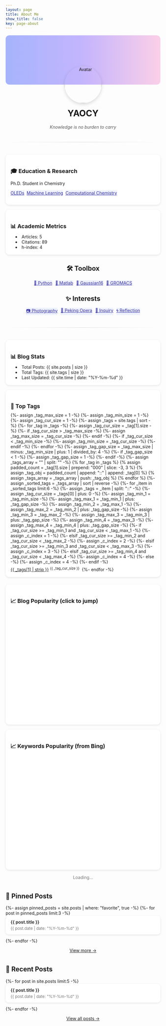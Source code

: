 ```yaml
---
layout: page
title: About Me
show_title: false
key: page-about
---
```

<script src="https://cdn.plot.ly/plotly-2.27.0.min.js"></script>
<script src="https://cdn.jsdelivr.net/npm/papaparse@5.4.1/papaparse.min.js"></script>
<div class="profile-container">
  <!-- 封面和头像 -->
  <div class="cover"></div>
  <div class="avatar-wrapper">
    <img src="https://avatars.githubusercontent.com/u/121541937" alt="Avatar" class="avatar">
  </div>

  <!-- 基本信息 -->
  <div class="info">
    <h1>YAOCY</h1>
    <p class="subtitle"><i>Knowledge is no burden to carry</i></p>
  </div>

  <hr class="divider">

  <!-- 学术指标（可接 Google Scholar JSON） -->
  <div class="myCards">
    <div class="myCard">
      <h2>🎓 Education & Research</h2>
      <p>Ph.D. Student in Chemistry</p>
      <p>
        <a class="button button-tag button--pill button--sm" href="https://en.wikipedia.org/wiki/OLED" target="_blank">OLEDs</a>&nbsp;
        <a class="button button-tag button--pill button--sm" href="https://en.wikipedia.org/wiki/Machine_learning" target="_blank">Machine Learning</a>&nbsp;
        <a class="button button-tag button--pill button--sm" href="https://en.wikipedia.org/wiki/Computational_chemistry" target="_blank">Computational Chemistry</a><!--&nbsp;
        <a class="button button--primary button--pill button--sm" href="">Energy Transfer Mechanisms</a>&nbsp;
        <a class="button button--success button--pill button--sm" href="">Noncovalent Interactions</a>-->
      </p>
    </div>
    <div class="myCard">
      <h2>📊 Academic Metrics</h2>
      <ul>
        <li>Articles: 5</li>
        <li>Citations: 89</li>
        <li>h-index: 4</li>
      </ul>
    </div>
  </div>

  <!-- 标签 -->
  <div class="interests">
    <h2>🛠️ Toolbox</h2>
    <div class="tags">
      <a class="button button-tag button--pill" href="javascript: void(0)">🐍 Python</a>
      <a class="button button-tag button--pill" href="javascript: void(0)">🤖 Matlab</a>
      <a class="button button-tag button--pill" href="javascript: void(0)">🌱 Gaussian16</a>
      <a class="button button-tag button--pill" href="javascript: void(0)">🧪 GROMACS</a>
    </div>
  </div>
  <div class="interests">
    <h2>✨ Interests</h2>
    <div class="tags">
      <a class="button button-tag button--pill" href="javascript: void(0)">📷 Photography</a>
      <a class="button button-tag button--pill" href="javascript: void(0)">🎵 Peking Opera</a>
      <a class="button button-tag button--pill" href="javascript: void(0)">🔎 Inquiry</a>
      <a class="button button-tag button--pill" href="javascript: void(0)">🌀 Reflection</a>
    </div>
  </div>

  <hr class="divider">

  <div class="myCards">
    <!-- Blog Stats -->
    <div class="myCard">
      <h2>📊 Blog Stats</h2>
      <ul>
        <li>Total Posts: {{ site.posts | size }}</li>
        <li>Total Tags: {{ site.tags | size }}</li>
        <li>Last Updated: {{ site.time | date: "%Y-%m-%d" }}</li>
      </ul>
    </div>
    <!-- Top Tags -->
    <div class="myCard">
      <h2>📂 Top Tags</h2>
      <div class="tag-list">
        {%- assign _tag_max_size = 1 -%}
        {%- assign _tag_min_size = 1 -%}
        {%- assign _tag_cur_size = 1 -%}
        {%- assign _tags = site.tags | sort -%}
        {%- for _tag in _tags -%}
          {%- assign _tag_cur_size = _tag[1].size -%}
          {%- if _tag_cur_size > _tag_max_size -%}
            {%- assign _tag_max_size =  _tag_cur_size -%}
          {%- endif -%}
          {%- if _tag_cur_size < _tag_min_size -%}
            {%- assign _tag_min_size = _tag_cur_size -%}
          {%- endif -%}
        {%- endfor -%}
        {%- assign _tag_gap_size =  _tag_max_size | minus: _tag_min_size | plus: 1 | divided_by: 4 -%}
        {%- if _tag_gap_size < 1 -%}
          {%- assign _tag_gap_size = 1 -%}
        {%- endif -%}
        {%- assign _tags_array = "" | split: "" -%}
        {% for _tag in _tags %}
          {% assign padded_count = _tag[1].size | prepend: "000" | slice: -3, 3 %}
          {% assign _tag_obj = padded_count | append: "::" | append: _tag[0] %}
          {% assign _tags_array = _tags_array | push: _tag_obj %}
        {% endfor %}
        {%- assign _sorted_tags = _tags_array | sort | reverse -%}
        {%- for _item in _sorted_tags limit:6 -%}
          {%- assign _tags = _item | split: "::" -%}
          {%- assign _tag_cur_size = _tags[0] | plus: 0  -%}
          {%- assign _tag_min_1 = _tag_min_size -%}
          {%- assign _tag_max_1 = _tag_min_1 | plus: _tag_gap_size -%}
          {%- assign _tag_min_2 = _tag_max_1 -%}
          {%- assign _tag_max_2 = _tag_min_2 | plus: _tag_gap_size -%}
          {%- assign _tag_min_3 = _tag_max_2 -%}
          {%- assign _tag_max_3 = _tag_min_3 | plus: _tag_gap_size -%}
          {%- assign _tag_min_4 = _tag_max_3 -%}
          {%- assign _tag_max_4 = _tag_min_4 | plus: _tag_gap_size -%}
          {%- if _tag_cur_size >= _tag_min_1 and _tag_cur_size < _tag_max_1 -%}
            {%- assign _c_index = 1 -%}
          {%- elsif _tag_cur_size >= _tag_min_2 and _tag_cur_size < _tag_max_2 -%}
            {%- assign _c_index = 2 -%}
          {%- elsif _tag_cur_size >= _tag_min_3 and _tag_cur_size < _tag_max_3 -%}
            {%- assign _c_index = 3 -%}
          {%- elsif _tag_cur_size >= _tag_min_4 and _tag_cur_size < _tag_max_4 -%}
            {%- assign _c_index = 4 -%}
          {%- else -%}
            {%- assign _c_index = 4 -%}
          {%- endif -%}
          <a class="button button--pill top-tag-{{ _c_index }}" href="https://ycythu.github.io/archive.html?tag={{ _tags[1] | replace: ' ', '+' }}" target="_blank">{{ _tags[1] | strip }}<span class="top-tag">{{ _tag_cur_size }}</span></a>
        {%- endfor -%}
      </div>
    </div>
  </div>

  <!-- 热门分析图表 -->
  <div class="myCards">
    <div class="myCard">
      <h2>📈 Blog Popularity (click to jump)</h2>
      <div id="pageChart" class="chart"></div>
    </div>
    <div class="myCard">
      <h2>📈 Keywords Popularity (from Bing)</h2>
      <div id="keywordChart" class="chart"></div>
    </div>
  </div>
  <div id="loading" class="loading">Loading...</div>

  <!-- Pinned Posts -->
  <div class="posts">
    <h2>📌 Pinned Posts</h2>
    <ul>
      {%- assign pinned_posts = site.posts | where: "favorite", true -%}
      {%- for post in pinned_posts limit:3 -%}
      <li>
        <a href="{{ post.url | relative_url }}">
          <strong>{{ post.title }}</strong>
          <span class="date">{{ post.date | date: "%Y-%m-%d" }}</span>
        </a>
      </li>
      {%- endfor -%}
    </ul>
    <p class="more"><a href="https://ycythu.github.io/favorites.html">View more →</a></p>
  </div>

  <!-- 博客文章列表 -->
  <div class="posts">
    <h2>📝 Recent Posts</h2>
    <ul>
      {%- for post in site.posts limit:5 -%}
      <li>
        <a href="{{ post.url | relative_url }}">
          <strong>{{ post.title }}</strong>
          <span class="date">{{ post.date | date: "%Y-%m-%d" }}</span>
        </a>
      </li>
      {%- endfor -%}
    </ul>
    <p class="more"><a href="https://ycythu.github.io/archive.html">View all posts →</a></p>
  </div>

  <!-- 社交链接 
  <div class="social">
    <a href="https://github.com/yourname">GitHub</a>
    <a href="https://twitter.com/yourname">Twitter</a>
    <a href="mailto:you@example.com">Email</a>
  </div>-->
</div>

<style>
/* 基本布局 */
.profile-container {
  margin: 0 auto;
  margin-top: 1rem;
  text-align: center;
}

.cover {
  height: 160px;
  background: linear-gradient(to right, #a5b4fc, #c4b5fd, #fbcfe8);
  border-radius: 12px;
}

.avatar-wrapper {
  margin-top: -60px;
}

.avatar {
  width: 120px;
  height: 120px;
  border-radius: 50%;
  /*border: 4px solid white;*/
  box-shadow: 0 4px 12px rgba(0,0,0,0.15);
}

/* 基本信息 */
.info h1 {
  margin-top: 16px;
  font-size: 28px;
}

.subtitle {
  color: #555;
  margin-top: 6px;
}

/* 学术卡片 */
.myCards {
  display: flex;
  flex-wrap: wrap;
  gap: 16px;
  margin-top: 24px;
  justify-content: center;
}
.myCard {
  flex: 1 1 220px;
  background: white;
  border-radius: 12px;
  box-shadow: 0 2px 6px rgba(0,0,0,0.1);
  padding: 16px;
  text-align: left;
}
.myCard h2 {
  font-size: 18px;
  margin-bottom: 8px;
}
.myCard ul {
  list-style: disc inside;
  padding-left: 16px;
  margin: 0;
}

/* 兴趣标签 */
.interests {
  margin-top: 30px;
}
.tags {
  display: flex;
  gap: 10px;
  flex-wrap: wrap;
  justify-content: center;
}
.tags span {
  background: #eef2ff;
  color: #3730a3;
  padding: 6px 12px;
  border-radius: 20px;
  font-size: 14px;
  font-weight: bold;
}

/* 社交链接 
.social {
  margin-top: 20px;``
}
.social a {
  margin: 0 10px;
  text-decoration: none;
  color: #444;
}
.social a:hover {
  color: #000;
}*/

/* 文章列表 */
.posts {
  margin-top: 40px;
  text-align: left;
}
.posts ul {
  list-style: none;
  padding: 0;
}
.posts li {
  background: white;
  border-radius: 10px;
  box-shadow: 0 2px 6px rgba(0,0,0,0.1);
  margin-bottom: 12px;
}
.posts li a {
  display: block;
  padding: 12px 16px;
  text-decoration: none;
  color: #333;
}
.posts li a:hover {
  background: #f9fafb;
}
.posts .date {
  display: block;
  font-size: 13px;
  color: #777;
  margin-top: 4px;
}
.posts .more {
  text-align: center;
  margin-top: 10px;
}

.stats, .categories, .pinned {
  margin-top: 40px;
  text-align: left;
}

.stats ul, .pinned ul {
  list-style: none;
  padding: 0;
}

.stats li, .pinned li {
  margin: 6px 0;
}

/* 分类标签 */
.tag-list {
  display: flex;
  flex-wrap: wrap;
  gap: 8px;
  margin-top: 10px;
}
/*.tag-item {
  display: inline-block;
  padding: 6px 12px;
  border-radius: 20px;
  background: #f1f5f9;
  color: #334155;
  text-decoration: none;
  font-size: 14px;
}
.tag-item:hover {
  background: #e2e8f0;
}
 标签样式分层次 */

.tag-item {
  display: inline-block;
  padding: 6px 12px;
  border-radius: 20px;
  text-decoration: none;
  font-size: 14px;
}
.divider {
  margin: 40px auto;
  border: 0;
  height: 1px;
  background: linear-gradient(to right, transparent, #d4d4d8, transparent);
}
.myCard a.button-tag {
  background-color: #eef2ff;
  color: #3730a3;
}
.myCard a.button-tag:hover {
  background-color: #6366f1;
  color: #fff;
}
.myCard .tag-list a:hover {
  color: #fff;
}
.tags a.button-tag {
  background-color: #eef2ff;
  color: #3730a3;
}
.tags a.button-tag:hover {
  background-color: #6366f1;
  color: #fff;
}
.top-tag {
  display: inline-block;
  margin-left: .25rem;
  font-size: .7rem;
  line-height: 1;
  vertical-align: top;
}
.tag-list .top-tag-4:hover {
  background: #4c4fdb;
  color: #fff;
}
.tag-list .top-tag-4 {
  background: #6366f1;
  color: #fff;
}
.tag-list .top-tag-3:hover {
  background: #4c4fdbcc;
  color: #fff;
}
.tag-list .top-tag-3 {
  background: #6366f1cc;
  color: #fff;
}
.tag-list .top-tag-2:hover {
  background: #4c4fdb99;
  color: #fff;
}
.tag-list .top-tag-2 {
  background: #6366f199;
  color: #fff;
}
.tag-list .top-tag-1:hover {
  background: #4c4fdb66;
  color: #fff;
}
.tag-list .top-tag-1 {
  background: #6366f166;
  color: #fff;
}
/* ========== 热门分析图表样式 ========== */
.chart-section {
  display: flex;
  flex-wrap: wrap;
  justify-content: center;
  gap: 1.5rem;
  margin-top: 1rem;
}
.chart-box {
  flex: 1 1 300px;
  max-width: 500px;
  background: #f9fafb;
  border-radius: 12px;
  box-shadow: 0 2px 4px rgba(99,102,241,0.15);
  padding: 0.8rem;
}
.chart-box h3 {
  text-align: center;
  font-size: 16px;
  color: #4f46e5;
  margin-bottom: 0.5rem;
}
.chart {
  width: 100%;
  height: 360px;
}
.loading {
  text-align: center;
  color: #777;
  margin-top: 1rem;
}
</style>
<script>
  const hotPageURL = "https://cdn.jsdelivr.net/gh/ycythu/assets@main/hotpage.csv";
  const hotKeywordURL = "https://cdn.jsdelivr.net/gh/ycythu/assets@main/hotkeyword.csv";

  function loadCSV(url) {
    return new Promise((resolve, reject) => {
      Papa.parse(url, {
        download: true,
        header: true,
        complete: results => resolve(results.data),
        error: err => reject(err)
      });
    });
  }

  const shortLabel = url => {
    try {
      const u = new URL(url);
      let path = u.pathname.replace(/^\/|\/$/g, '');
      if (path === '') return u.hostname;
      return path.split('/').pop().replace(/\.[^/.]+$/, '');
    } catch {
      return url;
    }
  };

  const trimLabel = s => (s.length > 15 ? s.slice(0, 15) + '…' : s);

  async function drawCharts() {
    const colors = ['#a5b4fc', '#c4b5fd', '#fbcfe8', '#ddd6fe', '#e0e7ff', '#fde68a', '#fcd34d', '#f9a8d4'];
    const [pages, keywords] = await Promise.all([
      loadCSV(hotPageURL),
      loadCSV(hotKeywordURL)
    ]);

    const cleanPages = pages.filter(d => d["页面"] && d["印象数"]);
    const cleanKeywords = keywords.filter(d => d["关键字"] && d["印象数"]);

    const topPages = cleanPages.sort((a,b) => b["印象数"] - a["印象数"]).slice(0, 10);
    const topKeywords = cleanKeywords.sort((a,b) => b["印象数"] - a["印象数"]).slice(0, 10);

    const pageLabels = topPages.map(d => trimLabel(shortLabel(d["页面"])));
    const pageValues = topPages.map(d => Number(d["印象数"]));
    const pageURLs = topPages.map(d => d["页面"]);

    const pageData = [{
      type: 'pie',
      labels: pageLabels,
      values: pageValues,
      hovertext: topPages.map(d =>
        `${d["页面"]}<br>Impression: ${d["印象数"]}`
      ),
      textinfo: "label+percent",
      hoverinfo: "label+text",
      marker: { colors },
      hole: 0.3
    }];

    const pageLayout = {
      showlegend: false,
      legend: {orientation: 'h', y: -0.15, x: 0.5, xanchor: 'center'},
      margin: {t: 80, b: 60}
    };

    Plotly.newPlot("pageChart", pageData, pageLayout, {responsive: true}).then(gd => {
      gd.on('plotly_click', function(data) {
        const point = data.points[0];
        const url = pageURLs[point.pointNumber];
        if (url) window.open(url, "_blank");
      });
    });

    const keywordData = [{
      type: 'pie',
      labels: topKeywords.map(d => trimLabel(d["关键字"])),
      values: topKeywords.map(d => Number(d["印象数"])),
      hovertext: topKeywords.map(d =>
        `Impression: ${d["印象数"]}`
      ),
      textinfo: "label+percent",
      hoverinfo: "label+text",
      marker: { colors },
      hole: 0.3
    }];

    const keywordLayout = {
      showlegend: false,
      legend: {orientation: 'h', y: -0.15, x: 0.5, xanchor: 'center'},
      margin: {t: 80, b: 60}
    };

    Plotly.newPlot("keywordChart", keywordData, keywordLayout, {responsive: true});
    document.getElementById('loading').style.display = 'none';
  }

  drawCharts().catch(err => {
    document.getElementById('loading').innerText = "Fail to load data" + err;
    console.error(err);
  });
</script>

